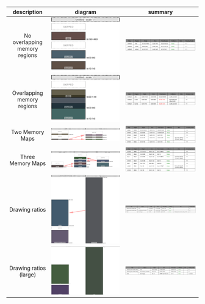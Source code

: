 |description|diagram|summary|
|:-:|:-:|:-:|
|No overlapping memory regions|![](test_generate_doc_example_normal_redux.png)|![](test_generate_doc_example_normal_table.png)|
|Overlapping memory regions|![](test_generate_doc_example_collisions_redux.png)|![](test_generate_doc_example_collisions_table.png)|
|Two Memory Maps|![](test_generate_doc_example_two_maps_redux.png)|![](test_generate_doc_example_two_maps_table.png)|
|Three Memory Maps|![](test_generate_doc_example_three_maps_redux.png)|![](test_generate_doc_example_three_maps_table.png)|
|Drawing ratios|![](test_generate_doc_zynqmp_example_redux.png)|![](test_generate_doc_zynqmp_example_table.png)|
|Drawing ratios (large)|![](test_generate_doc_zynqmp_large_example_redux.png)|![](test_generate_doc_zynqmp_large_example_table.png)|